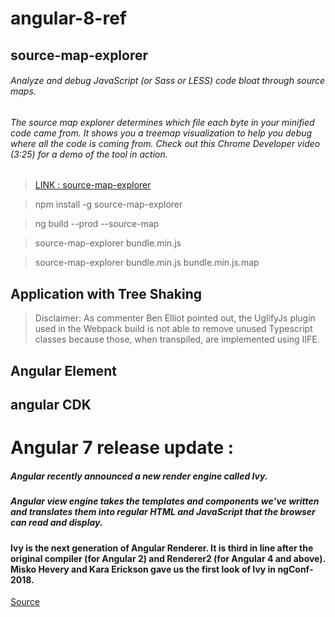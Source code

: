 # angular-8-ref


## source-map-explorer
###### Analyze and debug JavaScript (or Sass or LESS) code bloat through source maps.

###### The source map explorer determines which file each byte in your minified code came from. It shows you a treemap visualization to help you debug where all the code is coming from. Check out this Chrome Developer video (3:25) for a demo of the tool in action.

> [LINK : source-map-explorer](https://www.npmjs.com/package/source-map-explorer)


>  npm install -g source-map-explorer

>  ng build --prod --source-map

>  source-map-explorer bundle.min.js

>  source-map-explorer bundle.min.js bundle.min.js.map

## Application with Tree Shaking

> Disclaimer: As commenter Ben Elliot pointed out, the UglifyJs plugin used in the Webpack build is not able to remove unused Typescript classes because those, when transpiled, are implemented using IIFE. 



## Angular Element

## angular CDK

# Angular 7 release update :
##### Angular recently announced a new render engine called Ivy.

##### Angular view engine takes the templates and components we’ve written and translates them into regular HTML and JavaScript that the browser can read and display.
#### Ivy is the next generation of Angular Renderer. It is third in line after the original compiler (for Angular 2) and Renderer2 (for Angular 4 and above). Misko Hevery and Kara Erickson gave us the first look of Ivy in ngConf-2018.

[Source](https://blog.imaginea.com/ivy-a-look-at-the-new-render-engine-for-angular/)
